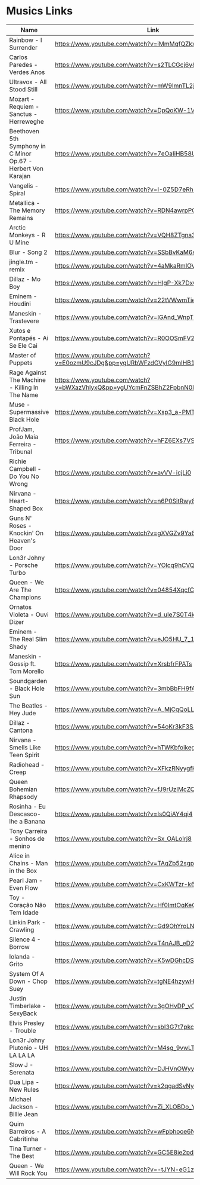 # Musics Links

| Name | Link |
| ---- | ---- |
| Rainbow - I Surrender | https://www.youtube.com/watch?v=iMmMqfQZkxA |
| Carlos Paredes - Verdes Anos | https://www.youtube.com/watch?v=s2TLCGcj6y8 |
| Ultravox - All Stood Still | https://www.youtube.com/watch?v=mW9ImnTL2jk |
| Mozart - Requiem - Sanctus - Herreweghe | https://www.youtube.com/watch?v=DpQoKW-1VbE |
| Beethoven 5th Symphony in C Minor Op.67 - Herbert Von Karajan | https://www.youtube.com/watch?v=7eOaIiHB58U&t |
| Vangelis - Spiral | https://www.youtube.com/watch?v=I-0Z5D7eRh8 |
| Metallica - The Memory Remains | https://www.youtube.com/watch?v=RDN4awrpPQQ |
| Arctic Monkeys - R U Mine | https://www.youtube.com/watch?v=VQH8ZTgna3Q |
| Blur - Song 2 | https://www.youtube.com/watch?v=SSbBvKaM6sk |
| jingle.tm - remix | https://www.youtube.com/watch?v=4aMkaRmlOVI |
| Dillaz - Mo Boy | https://www.youtube.com/watch?v=HIgP-Xk7DxQ |
| Eminem - Houdini | https://www.youtube.com/watch?v=22tVWwmTie8 |
| Maneskin - Trastevere | https://www.youtube.com/watch?v=IGAnd_WnpTk |
| Xutos e Pontapés - Ai Se Ele Cai | https://www.youtube.com/watch?v=R0OOSmFV2ZU |
| Master of Puppets | https://www.youtube.com/watch?v=E0ozmU9cJDg&pp=ygURbWFzdGVyIG9mIHB1cHBldHM%3D |
| Rage Against The Machine - Killing In The Name | https://www.youtube.com/watch?v=bWXazVhlyxQ&pp=ygUYcmFnZSBhZ2FpbnN0IHRoZSBtYWNoaW5l |
| Muse - Supermassive Black Hole | https://www.youtube.com/watch?v=Xsp3_a-PMTw |
| ProfJam, João Maia Ferreira - Tribunal | https://www.youtube.com/watch?v=hFZ6EXs7VSk |
| Richie Campbell - Do You No Wrong | https://www.youtube.com/watch?v=avVV-icjLi0 |
| Nirvana - Heart-Shaped Box | https://www.youtube.com/watch?v=n6P0SitRwy8 |
| Guns N' Roses - Knockin' On Heaven's Door | https://www.youtube.com/watch?v=gXVGZv9Ya6w |
| Lon3r Johny - Porsche Turbo | https://www.youtube.com/watch?v=YOlcq9hCVQQ |
| Queen - We Are The Champions | https://www.youtube.com/watch?v=04854XqcfCY |
| Ornatos Violeta - Ouvi Dizer | https://www.youtube.com/watch?v=d_uIe7S0T4k |
| Eminem - The Real Slim Shady | https://www.youtube.com/watch?v=eJO5HU_7_1w |
| Maneskin - Gossip ft. Tom Morello | https://www.youtube.com/watch?v=XrsbfrFPATs |
| Soundgarden - Black Hole Sun | https://www.youtube.com/watch?v=3mbBbFH9fAg |
| The Beatles - Hey Jude | https://www.youtube.com/watch?v=A_MjCqQoLLA |
| Dillaz - Cantona | https://www.youtube.com/watch?v=54oKr3kF3S8 |
| Nirvana - Smells Like Teen Spirit | https://www.youtube.com/watch?v=hTWKbfoikeg |
| Radiohead - Creep | https://www.youtube.com/watch?v=XFkzRNyygfk |
| Queen Bohemian Rhapsody | https://www.youtube.com/watch?v=fJ9rUzIMcZQ |
| Rosinha - Eu Descasco-lhe a Banana | https://www.youtube.com/watch?v=Is0QiAY4qi4 |
| Tony Carreira - Sonhos de menino | https://www.youtube.com/watch?v=Sx_OALoIrj8 |
| Alice in Chains - Man in the Box | https://www.youtube.com/watch?v=TAqZb52sgpU |
| Pearl Jam - Even Flow | https://www.youtube.com/watch?v=CxKWTzr-k6s |
| Toy - Coração Não Tem Idade | https://www.youtube.com/watch?v=Hf0lmtOqKeQ |
| Linkin Park - Crawling | https://www.youtube.com/watch?v=Gd9OhYroLN0 |
| Silence 4 - Borrow | https://www.youtube.com/watch?v=T4nAJB_eD28 |
| Iolanda - Grito | https://www.youtube.com/watch?v=K5wDGhcDSpQ |
| System Of A Down - Chop Suey | https://www.youtube.com/watch?v=tgNE4hzywH0 |
| Justin Timberlake - SexyBack | https://www.youtube.com/watch?v=3gOHvDP_vCs |
| Elvis Presley - Trouble | https://www.youtube.com/watch?v=sbI3G7t7pkc |
| Lon3r Johny Plutonio - UH LA LA LA | https://www.youtube.com/watch?v=M4sg_9vwLTg |
| Slow J - Serenata | https://www.youtube.com/watch?v=DJHVnOWyync |
| Dua Lipa - New Rules | https://www.youtube.com/watch?v=k2qgadSvNyU |
| Michael Jackson - Billie Jean | https://www.youtube.com/watch?v=Zi_XLOBDo_Y |
| Quim Barreiros - A Cabritinha | https://www.youtube.com/watch?v=wFpbhooe6Ns |
| Tina Turner - The Best | https://www.youtube.com/watch?v=GC5E8ie2pdM |
| Queen - We Will Rock You | https://www.youtube.com/watch?v=-tJYN-eG1zk |


